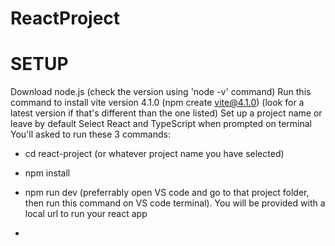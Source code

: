 # ReactProject 
# SETUP

Download node.js (check the version using 'node -v' command)
Run this command to install vite version 4.1.0 (npm create vite@4.1.0) (look for a latest version if that's different than the one listed)
Set up a project name or leave by default
Select React and TypeScript when prompted on terminal
You'll asked to run these 3 commands:
  * cd react-project (or whatever project name you have selected)
  * npm install
  * npm run dev (preferrably open VS code and go to that project folder, then run this command on VS code terminal). You will be provided with a local url to run your react app

  * 
